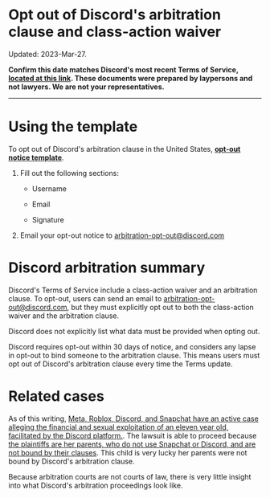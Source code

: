 Opt out of Discord's arbitration clause and class-action waiver
===

Updated: 2023-Mar-27.

**Confirm this date matches Discord's most recent Terms of Service, [located at this link](https://discord.com/terms). These documents were prepared by laypersons and not lawyers. We are not your representatives.**

---

# Using the template

To opt out of Discord's arbitration clause in the United States, **[opt-out notice template](./discord_opt_out_template.md)**.

1. Fill out the following sections:

    - Username

    - Email

    - Signature

2. Email your opt-out notice to [arbitration-opt-out@discord.com](mailto:arbitration-opt-out@discord.com)


# Discord arbitration summary

Discord's Terms of Service include a class-action waiver and an arbitration clause. To opt-out, users can send an email to [arbitration-opt-out@discord.com](mailto:arbitration-opt-out@discord.com), but they must explicitly opt out to both the class-action waiver and the arbitration clause.

Discord does not explicitly list what data must be provided when opting out.

Discord requires opt-out within 30 days of notice, and considers any lapse in opt-out to bind someone to the arbitration clause. This means users must opt out of Discord's arbitration clause every time the Terms update.

# Related cases

As of this writing, [Meta, Roblox, Discord, and Snapchat have an active case alleging the financial and sexual exploitation of an eleven year old, facilitated by the Discord platform.](https://socialmediavictims.org/press-releases/smvlc-files-first-lawsuit-against-roblox-discord/). The lawsuit is able to proceed because [the plaintiffs are her parents, who do not use Snapchat or Discord, and are not bound by their clauses](https://socialmediavictims.org/wp-content/uploads/2022/10/C.U.-S.U.-Complaint-10_4_22-Filed.pdf). This child is very lucky her parents were not bound by Discord's arbitration clause.

Because arbitration courts are not courts of law, there is very little insight into what Discord's arbitration proceedings look like. 
